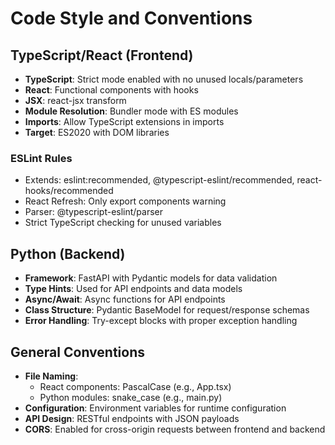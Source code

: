 # Code Style and Conventions

## TypeScript/React (Frontend)
- **TypeScript**: Strict mode enabled with no unused locals/parameters
- **React**: Functional components with hooks
- **JSX**: react-jsx transform
- **Module Resolution**: Bundler mode with ES modules
- **Imports**: Allow TypeScript extensions in imports
- **Target**: ES2020 with DOM libraries

### ESLint Rules
- Extends: eslint:recommended, @typescript-eslint/recommended, react-hooks/recommended
- React Refresh: Only export components warning
- Parser: @typescript-eslint/parser
- Strict TypeScript checking for unused variables

## Python (Backend)
- **Framework**: FastAPI with Pydantic models for data validation
- **Type Hints**: Used for API endpoints and data models
- **Async/Await**: Async functions for API endpoints
- **Class Structure**: Pydantic BaseModel for request/response schemas
- **Error Handling**: Try-except blocks with proper exception handling

## General Conventions
- **File Naming**: 
  - React components: PascalCase (e.g., App.tsx)
  - Python modules: snake_case (e.g., main.py)
- **Configuration**: Environment variables for runtime configuration
- **API Design**: RESTful endpoints with JSON payloads
- **CORS**: Enabled for cross-origin requests between frontend and backend